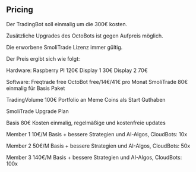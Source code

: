 ## Pricing

Der TradingBot soll einmalig um die 300€ kosten. 

Zusätzliche Upgrades des OctoBots ist gegen Aufpreis möglich.

Die erworbene SmoliTrade Lizenz immer gültig. 

Der Preis ergibt sich wie folgt:

Hardware:
Raspberry PI     120€
Display 1             30€
Display 2             70€

Software:
Freqtrade           free
OctoBot              free/14€/41€ pro Monat
SmoliTrade        80€                 einmalig für Basis Paket

TradingVolume 100€                 Portfolio an Meme Coins als Start Guthaben

SmoliTrade Upgrade Plan

Basis                  80€                  Kosten einmalig, regelmäßige und kostenfreie updates

Member 1          10€/M              Basis + bessere Strategien und AI-Algos, CloudBots: 10x

Member 2         50€/M              Basis + bessere Strategien und AI-Algos, CloudBots: 50x

Member 3       140€/M              Basis + bessere Strategien und AI-Algos, CloudBots: 100x

